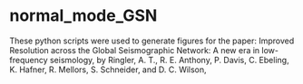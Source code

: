 # normal_mode_GSN

These python scripts were used to generate figures for the paper: 
Improved Resolution across the Global Seismographic Network: A new era in low-frequency seismology, 
by Ringler, A. T., R. E. Anthony, P. Davis, C. Ebeling, K. Hafner, R. Mellors, S. Schneider, and D. C. Wilson, 
